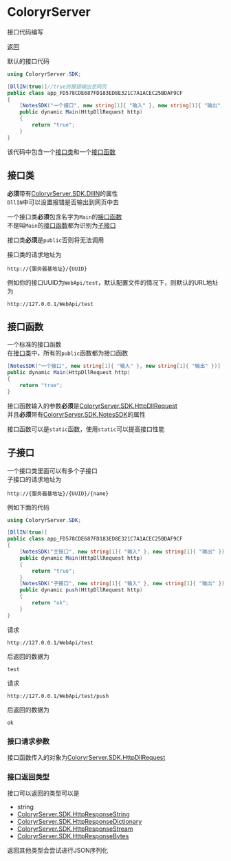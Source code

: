 # ColoryrServer

接口代码编写

[返回](../code.md)

默认的接口代码  
```C#
using ColoryrServer.SDK;

[DllIN(true)]//true则报错输出至网页
public class app_FD578CDE687FD183ED8E321C7A1ACEC25BDAF9CF
{
    [NotesSDK("一个接口", new string[1]{ "输入" }, new string[1]{ "输出" })]
    public dynamic Main(HttpDllRequest http)
    {  
        return "true";
    }
}
```

该代码中包含一个[接口类](#接口类)和一个[接口函数](#接口函数)

## 接口类
**必须**带有[ColoryrServer.SDK.DllIN](../../src/ColoryrServer/Core/SDK/NotesSDK.cs#L22)的属性  
`DllIN`中可以设置报错是否输出到网页中去

一个接口类**必须**包含名字为`Main`的[接口函数](#接口函数)  
不是叫`Main`的[接口函数](#接口函数)都为识别为[子接口](#子接口)  

接口类**必须**是`public`否则将无法调用  

接口类的请求地址为
```
http://{服务器基地址}/{UUID}
``` 
例如你的接口UUID为`WebApi/test`，默认配置文件的情况下，则默认的URL地址为  
```
http://127.0.0.1/WebApi/test
```

## 接口函数
一个标准的接口函数  
在[接口类](#接口类)中，所有的`public`函数都为接口函数
```C#
[NotesSDK("一个接口", new string[1]{ "输入" }, new string[1]{ "输出" })]
public dynamic Main(HttpDllRequest http)
{  
    return "true";
}
```
接口函数输入的参数**必须**是[ColoryrServer.SDK.HttpDllRequest](../../src/ColoryrServer/Core/SDK/WebApiSDK.cs#L8)  
并且**必须**带有[ColoryrServer.SDK.NotesSDK](../../src/ColoryrServer/Core/SDK/NotesSDK.cs#L7)的属性

接口函数可以是`static`函数，使用`static`可以提高接口性能

## 子接口
一个接口类里面可以有多个子接口  
子接口的请求地址为
```
http://{服务器基地址}/{UUID}/{name}
```  
例如下面的代码
```C#
using ColoryrServer.SDK;

[DllIN(true)]
public class app_FD578CDE687FD183ED8E321C7A1ACEC25BDAF9CF
{
    [NotesSDK("主接口", new string[1]{ "输入" }, new string[1]{ "输出" })]
    public dynamic Main(HttpDllRequest http)
    {  
        return "true";
    }
    [NotesSDK("子接口", new string[1]{ "输入" }, new string[1]{ "输出" })]
    public dynamic push(HttpDllRequest http)
    {  
        return "ok";
    }
}
```
请求
```
http://127.0.0.1/WebApi/test
```
后返回的数据为
```
test
```
请求
```
http://127.0.0.1/WebApi/test/push
```
后返回的数据为
```
ok
```

### 接口请求参数
接口函数传入的对象为[ColoryrServer.SDK.HttpDllRequest](../../src/ColoryrServer/Core/SDK/WebApiSDK.cs#L8)  

### 接口返回类型
接口可以返回的类型可以是
- string
- [ColoryrServer.SDK.HttpResponseString](../../src/ColoryrServer/Core/SDK/WebApiSDK.cs#L98)
- [ColoryrServer.SDK.HttpResponseDictionary](../../src/ColoryrServer/Core/SDK/WebApiSDK.cs#L111)
- [ColoryrServer.SDK.HttpResponseStream](../../src/ColoryrServer/Core/SDK/WebApiSDK.cs#L144)
- [ColoryrServer.SDK.HttpResponseBytes](../../src/ColoryrServer/Core/SDK/WebApiSDK.cs#L160)

返回其他类型会尝试进行JSON序列化

